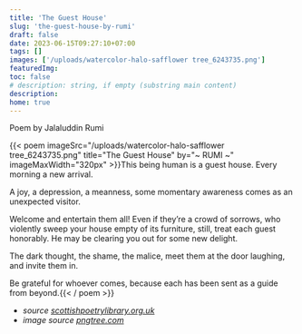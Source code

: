 ```yaml
---
title: 'The Guest House'
slug: 'the-guest-house-by-rumi'
draft: false
date: 2023-06-15T09:27:10+07:00
tags: []
images: ['/uploads/watercolor-halo-safflower tree_6243735.png']
featuredImg:
toc: false
# description: string, if empty (substring main content)
description:
home: true
---
```


Poem by Jalaluddin Rumi

{{< poem imageSrc="/uploads/watercolor-halo-safflower tree_6243735.png" title="The Guest House" by="~ RUMI ~" imageMaxWidth="320px" >}}This being human is a guest house.
Every morning a new arrival.

A joy, a depression, a meanness,
some momentary awareness comes
as an unexpected visitor.

Welcome and entertain them all!
Even if they’re a crowd of sorrows,
who violently sweep your house
empty of its furniture,
still, treat each guest honorably.
He may be clearing you out
for some new delight.

The dark thought, the shame, the malice,
meet them at the door laughing,
and invite them in.

Be grateful for whoever comes,
because each has been sent
as a guide from beyond.{{< / poem >}}

- _source [scottishpoetrylibrary.org.uk](https://www.scottishpoetrylibrary.org.uk/)_
- _image source [pngtree.com](https://pngtree.com/so/Watercolor')_
